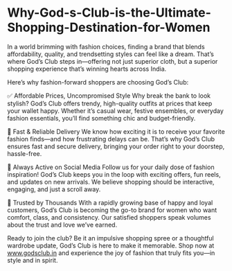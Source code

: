 # Why-God-s-Club-is-the-Ultimate-Shopping-Destination-for-Women

In a world brimming with fashion choices, finding a brand that blends affordability, quality, and trendsetting styles can feel like a dream. That’s where God’s Club steps in—offering not just superior cloth, but a superior shopping experience that’s winning hearts across India.

Here’s why fashion-forward shoppers are choosing God’s Club:

✅ Affordable Prices, Uncompromised Style
Why break the bank to look stylish? God’s Club offers trendy, high-quality outfits at prices that keep your wallet happy. Whether it’s casual wear, festive ensembles, or everyday fashion essentials, you’ll find something chic and budget-friendly.

🚚 Fast & Reliable Delivery
We know how exciting it is to receive your favorite fashion finds—and how frustrating delays can be. That’s why God’s Club ensures fast and secure delivery, bringing your order right to your doorstep, hassle-free.

📱 Always Active on Social Media
Follow us for your daily dose of fashion inspiration! God’s Club keeps you in the loop with exciting offers, fun reels, and updates on new arrivals. We believe shopping should be interactive, engaging, and just a scroll away.

🙌 Trusted by Thousands
With a rapidly growing base of happy and loyal customers, God’s Club is becoming the go-to brand for women who want comfort, class, and consistency. Our satisfied shoppers speak volumes about the trust and love we’ve earned.

Ready to join the club?
Be it an impulsive shopping spree or a thoughtful wardrobe update, God’s Club is here to make it memorable. Shop now at www.godsclub.in and experience the joy of fashion that truly fits you—in style and in spirit.
